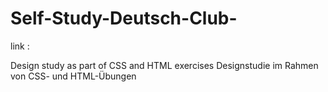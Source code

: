 # Self-Study-Deutsch-Club-

link :

Design study as part of CSS and HTML exercises
Designstudie im Rahmen von CSS- und HTML-Übungen

